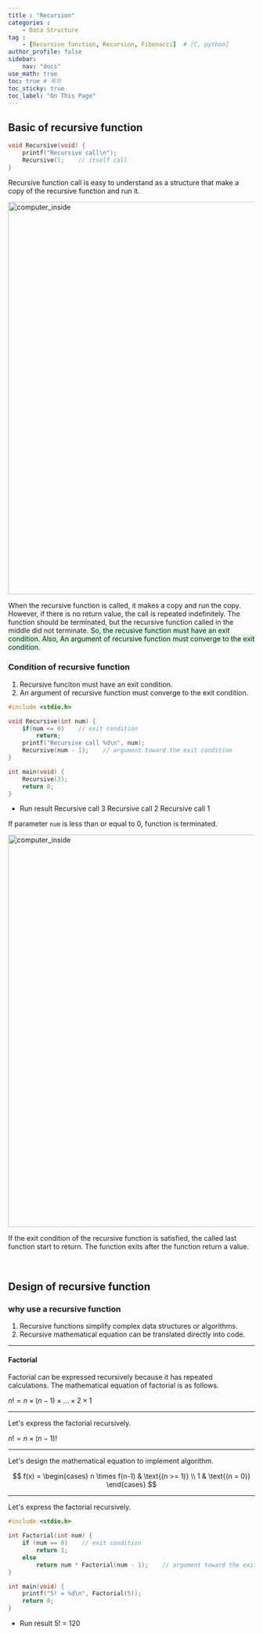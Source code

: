 ```yaml
---
title : "Recursion"
categories : 
    - Data Structure
tag :
    - [Recursive function, Recursion, Fibonacci]  # [C, python]
author_profile: false
sidebar:
    nav: "docs"
use_math: true
toc: true # 목차
toc_sticky: true
toc_label: "On This Page"
---
```


## Basic of recursive function

```c
void Recursive(void) {
    printf("Recursive call\n");
    Recursive();    // itself call 
}
```

Recursive function call is easy to understand as a structure that make a copy of the recursive function and run it.

<img width="800" alt="computer_inside" src="https://user-images.githubusercontent.com/92430498/142723977-4ec55614-a1c0-491f-8e80-66bc76adb9d8.png"> 

When the recursive function is called, it makes a copy and run the copy. However, if there is no return value, the call is repeated indefinitely. The function should be terminated, but the recursive function called in the middle did not terminate. <span style='background-color: #dcffe4'> So, the recusive function must have an exit condition. Also, An argument of recursive function must converge to the exit condition.</span>


### Condition of recursive function

1. Recursive funciton must have an exit condition.
2. An argument of recursive function must converge to the exit condition.

```c
#include <stdio.h>

void Recursive(int num) {
    if(num <= 0)    // exit condition
        return;
    printf("Recursive call %d\n", num);
    Recursive(num - 1);    // argument toward the exit condition
}

int main(void) {
    Recursive(3);
    return 0;
}
```

* Run result
Recursive call 3
Recursive call 2
Recursive call 1

If parameter `num` is less than or equal to 0, function is terminated.

<img width="800" alt="computer_inside" src="https://user-images.githubusercontent.com/92430498/142749561-d03c29f7-cac9-47df-9021-258753a8e2f1.png"> 

If the exit condition of the recursive function is satisfied, the called last function start to return. The function exits after the function return a value.

<br/>

## Design of recursive function
### why use a recursive function
1. Recursive functions simplify complex data structures or algorithms. 
2. Recursive mathematical equation can be translated directly into code.

---

#### Factorial
Factorial can be expressed recursively because it has repeated calculations.
The mathematical equation of factorial is as follows. 

$n! = n \times (n - 1) \times ...\times 2 \times 1$

---

Let's express the factorial recursively.

$n! = n \times (n - 1)!$

---

Let's design the mathematical equation to implement algorithm.

$$
f(x) = \begin{cases}  
    n \times f(n-1) & \text{(n >= 1)} \\ 
    1 & \text{(n = 0)} 
  \end{cases}  
$$

---

Let's express the factorial recursively.

```c
#include <stdio.h>

int Factorial(int num) {
    if (num == 0)    // exit condition
        return 1;
    else
        return num * Factorial(num - 1);    // argument toward the exit condition
}

int main(void) {
    printf("5! = %d\n", Factorial(5));
    return 0;
}
```

* Run result
5! = 120